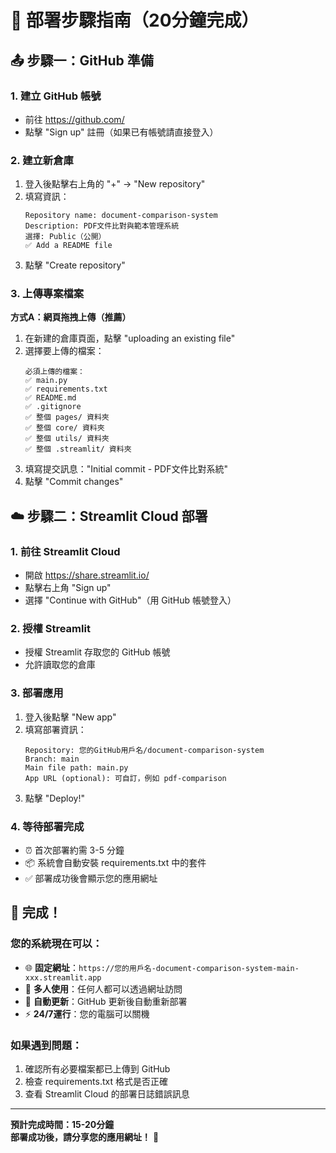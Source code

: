 # 🚀 部署步驟指南（20分鐘完成）

## 📤 步驟一：GitHub 準備

### 1. 建立 GitHub 帳號
- 前往 https://github.com/
- 點擊 "Sign up" 註冊（如果已有帳號請直接登入）

### 2. 建立新倉庫
1. 登入後點擊右上角的 "+" → "New repository"
2. 填寫資訊：
   ```
   Repository name: document-comparison-system
   Description: PDF文件比對與範本管理系統
   選擇: Public（公開）
   ✅ Add a README file
   ```
3. 點擊 "Create repository"

### 3. 上傳專案檔案
**方式A：網頁拖拽上傳（推薦）**
1. 在新建的倉庫頁面，點擊 "uploading an existing file"
2. 選擇要上傳的檔案：
   ```
   必須上傳的檔案：
   ✅ main.py
   ✅ requirements.txt
   ✅ README.md
   ✅ .gitignore
   ✅ 整個 pages/ 資料夾
   ✅ 整個 core/ 資料夾  
   ✅ 整個 utils/ 資料夾
   ✅ 整個 .streamlit/ 資料夾
   ```
3. 填寫提交訊息："Initial commit - PDF文件比對系統"
4. 點擊 "Commit changes"

## ☁️ 步驟二：Streamlit Cloud 部署

### 1. 前往 Streamlit Cloud
- 開啟 https://share.streamlit.io/
- 點擊右上角 "Sign up" 
- 選擇 "Continue with GitHub"（用 GitHub 帳號登入）

### 2. 授權 Streamlit
- 授權 Streamlit 存取您的 GitHub 帳號
- 允許讀取您的倉庫

### 3. 部署應用
1. 登入後點擊 "New app"
2. 填寫部署資訊：
   ```
   Repository: 您的GitHub用戶名/document-comparison-system
   Branch: main
   Main file path: main.py
   App URL (optional): 可自訂，例如 pdf-comparison
   ```
3. 點擊 "Deploy!"

### 4. 等待部署完成
- ⏰ 首次部署約需 3-5 分鐘
- 📦 系統會自動安裝 requirements.txt 中的套件
- ✅ 部署成功後會顯示您的應用網址

## 🎉 完成！

### 您的系統現在可以：
- 🌐 **固定網址**：`https://您的用戶名-document-comparison-system-main-xxx.streamlit.app`
- 👥 **多人使用**：任何人都可以透過網址訪問
- 🔄 **自動更新**：GitHub 更新後自動重新部署
- ⚡ **24/7運行**：您的電腦可以關機

### 如果遇到問題：
1. 確認所有必要檔案都已上傳到 GitHub
2. 檢查 requirements.txt 格式是否正確
3. 查看 Streamlit Cloud 的部署日誌錯誤訊息

---

**預計完成時間：15-20分鐘**  
**部署成功後，請分享您的應用網址！** 🎊